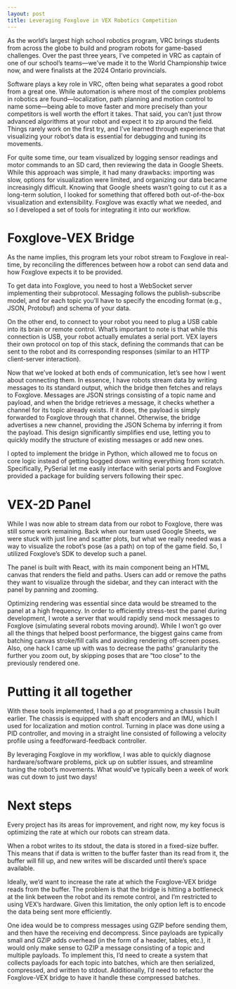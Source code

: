 ```yaml
---
layout: post
title: Leveraging Foxglove in VEX Robotics Competition
---
```

As the world’s largest high school robotics program, VRC brings students from across the globe to build and program robots for game-based challenges. Over the past three years, I’ve competed in VRC as captain of one of our school’s teams—we’ve made it to the World Championship twice now, and were finalists at the 2024 Ontario provincials. 

Software plays a key role in VRC, often being what separates a good robot from a great one. While automation is where most of the complex problems in robotics are found—localization, path planning and motion control to name some—being able to move faster and more precisely than your competitors is well worth the effort it takes. That said, you can’t just throw advanced algorithms at your robot and expect it to zip around the field. Things rarely work on the first try, and I’ve learned through experience that visualizing your robot’s data is essential for debugging and tuning its movements.

For quite some time, our team visualized by logging sensor readings and motor commands to an SD card, then reviewing the data in Google Sheets. While this approach was simple, it had many drawbacks: importing was slow, options for visualization were limited, and organizing our data became increasingly difficult. Knowing that Google sheets wasn’t going to cut it as a long-term solution, I looked for something that offered both out-of-the-box visualization and extensibility. Foxglove was exactly what we needed, and so I developed a set of tools for integrating it into our workflow.

# Foxglove-VEX Bridge
As the name implies, this program lets your robot stream to Foxglove in real-time, by reconciling the differences between how a robot can send data and how Foxglove expects it to be provided. 

To get data into Foxglove, you need to host a WebSocket server implementing their subprotocol. Messaging follows the publish-subscribe model, and for each topic you’ll have to specify the encoding format (e.g., JSON, Protobuf) and schema of your data. 

On the other end, to connect to your robot you need to plug a USB cable into its brain or remote control. What’s important to note is that while this connection is USB, your robot actually emulates a serial port. VEX layers their own protocol on top of this stack, defining the commands that can be sent to the robot and its corresponding responses (similar to an HTTP client-server interaction).

Now that we’ve looked at both ends of communication, let’s see how I went about connecting them. In essence, I have robots stream data by writing messages to its standard output, which the bridge then fetches and relays to Foxglove. Messages are JSON strings consisting of a topic name and payload, and when the bridge retrieves a message, it checks whether a channel for its topic already exists. If it does, the payload is simply forwarded to Foxglove through that channel. Otherwise, the bridge advertises a new channel, providing the JSON Schema by inferring it from the payload. This design significantly simplifies end use, letting you to quickly modify the structure of existing messages or add new ones.

I opted to implement the bridge in Python, which allowed me to focus on core logic instead of getting bogged down writing everything from scratch. Specifically, PySerial let me easily interface with serial ports and Foxglove provided a package for building servers following their spec. 

# VEX-2D Panel
While I was now able to stream data from our robot to Foxglove, there was still some work remaining. Back when our team used Google Sheets, we were stuck with just line and scatter plots, but what we really needed was a way to visualize the robot’s pose (as a path) on top of the game field. So, I utilized Foxglove’s SDK to develop such a panel.

The panel is built with React, with its main component being an HTML canvas that renders the field and paths. Users can add or remove the paths they want to visualize through the sidebar, and they can interact with the panel by panning and zooming.

Optimizing rendering was essential since data would be streamed to the panel at a high frequency. In order to efficiently stress-test the panel during development, I wrote a server that would rapidly send mock messages to Foxglove (simulating several robots moving around). While I won’t go over all the things that helped boost performance, the biggest gains came from batching canvas stroke/fill calls and avoiding rendering off-screen poses. Also, one hack I came up with was to decrease the paths’ granularity the further you zoom out, by skipping poses that are “too close” to the previously rendered one.

# Putting it all together
With these tools implemented, I had a go at programming a chassis I built earlier. The chassis is equipped with shaft encoders and an IMU, which I used for localization and motion control. Turning in place was done using a PID controller, and moving in a straight line consisted of following a velocity profile using a feedforward-feedback controller.

By leveraging Foxglove in my workflow, I was able to quickly diagnose hardware/software problems, pick up on subtler issues, and streamline tuning the robot’s movements. What would’ve typically been a week of work was cut down to just two days! 

# Next steps
Every project has its areas for improvement, and right now, my key focus is optimizing the rate at which our robots can stream data. 

When a robot writes to its stdout, the data is stored in a fixed-size buffer. This means that if data is written to the buffer faster than its read from it, the buffer will fill up, and new writes will be discarded until there’s space available. 

Ideally, we’d want to increase the rate at which the Foxglove-VEX bridge reads from the buffer. The problem is that the bridge is hitting a bottleneck at the link between the robot and its remote control, and I’m restricted to using VEX’s hardware. Given this limitation, the only option left is to encode the data being sent more efficiently.

One idea would be to compress messages using GZIP before sending them, and then have the receiving end decompress. Since payloads are typically small and GZIP adds overhead (in the form of a header, tables, etc.), it would only make sense to GZIP a message consisting of a topic and multiple payloads. To implement this, I’d need to create a system that collects payloads for each topic into batches, which are then serialized, compressed, and written to stdout. Additionally, I’d need to refactor the Foxglove-VEX bridge to have it handle these compressed batches.